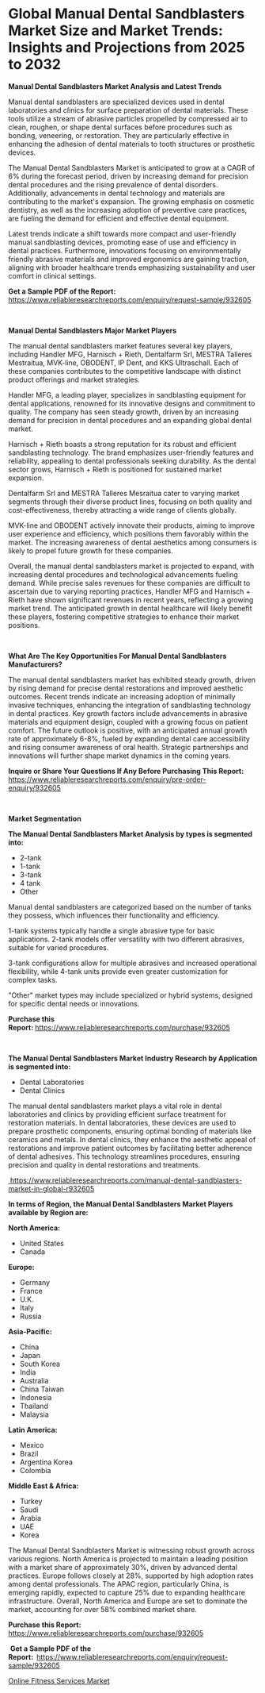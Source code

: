 <p><h1>Global Manual Dental Sandblasters Market Size and Market Trends: Insights and Projections from 2025 to 2032</h1></p><p><strong>Manual Dental Sandblasters Market Analysis and Latest Trends</strong></p>
<p><p>Manual dental sandblasters are specialized devices used in dental laboratories and clinics for surface preparation of dental materials. These tools utilize a stream of abrasive particles propelled by compressed air to clean, roughen, or shape dental surfaces before procedures such as bonding, veneering, or restoration. They are particularly effective in enhancing the adhesion of dental materials to tooth structures or prosthetic devices.</p><p>The Manual Dental Sandblasters Market is anticipated to grow at a CAGR of 6% during the forecast period, driven by increasing demand for precision dental procedures and the rising prevalence of dental disorders. Additionally, advancements in dental technology and materials are contributing to the market's expansion. The growing emphasis on cosmetic dentistry, as well as the increasing adoption of preventive care practices, are fueling the demand for efficient and effective dental equipment.</p><p>Latest trends indicate a shift towards more compact and user-friendly manual sandblasting devices, promoting ease of use and efficiency in dental practices. Furthermore, innovations focusing on environmentally friendly abrasive materials and improved ergonomics are gaining traction, aligning with broader healthcare trends emphasizing sustainability and user comfort in clinical settings.</p></p>
<p><strong>Get a Sample PDF of the Report:&nbsp;</strong> <a href="https://www.reliableresearchreports.com/enquiry/request-sample/932605?utm_campaign=3206&utm_medium=2&utm_source=Github&utm_content=ia&utm_term=24032025&utm_id=manual-dental-sandblasters">https://www.reliableresearchreports.com/enquiry/request-sample/932605</a></p>
<p>&nbsp;</p>
<p><strong>Manual Dental Sandblasters Major Market Players</strong></p>
<p><p>The manual dental sandblasters market features several key players, including Handler MFG, Harnisch + Rieth, Dentalfarm Srl, MESTRA Talleres Mestraitua, MVK-line, OBODENT, IP Dent, and KKS Ultraschall. Each of these companies contributes to the competitive landscape with distinct product offerings and market strategies.</p><p>Handler MFG, a leading player, specializes in sandblasting equipment for dental applications, renowned for its innovative designs and commitment to quality. The company has seen steady growth, driven by an increasing demand for precision in dental procedures and an expanding global dental market. </p><p>Harnisch + Rieth boasts a strong reputation for its robust and efficient sandblasting technology. The brand emphasizes user-friendly features and reliability, appealing to dental professionals seeking durability. As the dental sector grows, Harnisch + Rieth is positioned for sustained market expansion.</p><p>Dentalfarm Srl and MESTRA Talleres Mesraitua cater to varying market segments through their diverse product lines, focusing on both quality and cost-effectiveness, thereby attracting a wide range of clients globally.</p><p>MVK-line and OBODENT actively innovate their products, aiming to improve user experience and efficiency, which positions them favorably within the market. The increasing awareness of dental aesthetics among consumers is likely to propel future growth for these companies.</p><p>Overall, the manual dental sandblasters market is projected to expand, with increasing dental procedures and technological advancements fueling demand. While precise sales revenues for these companies are difficult to ascertain due to varying reporting practices, Handler MFG and Harnisch + Rieth have shown significant revenues in recent years, reflecting a growing market trend. The anticipated growth in dental healthcare will likely benefit these players, fostering competitive strategies to enhance their market positions.</p></p>
<p>&nbsp;</p>
<p><strong>What Are The Key Opportunities For Manual Dental Sandblasters Manufacturers?</strong></p>
<p><p>The manual dental sandblasters market has exhibited steady growth, driven by rising demand for precise dental restorations and improved aesthetic outcomes. Recent trends indicate an increasing adoption of minimally invasive techniques, enhancing the integration of sandblasting technology in dental practices. Key growth factors include advancements in abrasive materials and equipment design, coupled with a growing focus on patient comfort. The future outlook is positive, with an anticipated annual growth rate of approximately 6-8%, fueled by expanding dental care accessibility and rising consumer awareness of oral health. Strategic partnerships and innovations will further shape market dynamics in the coming years.</p></p>
<p><strong>Inquire or Share Your Questions If Any Before Purchasing This Report:</strong> <a href="https://www.reliableresearchreports.com/enquiry/pre-order-enquiry/932605?utm_campaign=3206&utm_medium=2&utm_source=Github&utm_content=ia&utm_term=24032025&utm_id=manual-dental-sandblasters">https://www.reliableresearchreports.com/enquiry/pre-order-enquiry/932605</a></p>
<p>&nbsp;</p>
<p><strong>Market Segmentation</strong></p>
<p><strong>The Manual Dental Sandblasters Market Analysis by types is segmented into:</strong></p>
<p><ul><li>2-tank</li><li>1-tank</li><li>3-tank</li><li>4 tank</li><li>Other</li></ul></p>
<p><p>Manual dental sandblasters are categorized based on the number of tanks they possess, which influences their functionality and efficiency. </p><p>1-tank systems typically handle a single abrasive type for basic applications. 2-tank models offer versatility with two different abrasives, suitable for varied procedures. </p><p>3-tank configurations allow for multiple abrasives and increased operational flexibility, while 4-tank units provide even greater customization for complex tasks. </p><p>"Other" market types may include specialized or hybrid systems, designed for specific dental needs or innovations.</p></p>
<p><strong>Purchase this Report:&nbsp;</strong><a href="https://www.reliableresearchreports.com/purchase/932605?utm_campaign=3206&utm_medium=2&utm_source=Github&utm_content=ia&utm_term=24032025&utm_id=manual-dental-sandblasters">https://www.reliableresearchreports.com/purchase/932605</a></p>
<p>&nbsp;</p>
<p><strong>The Manual Dental Sandblasters Market Industry Research by Application is segmented into:</strong></p>
<p><ul><li>Dental Laboratories</li><li>Dental Clinics</li></ul></p>
<p><p>The manual dental sandblasters market plays a vital role in dental laboratories and clinics by providing efficient surface treatment for restoration materials. In dental laboratories, these devices are used to prepare prosthetic components, ensuring optimal bonding of materials like ceramics and metals. In dental clinics, they enhance the aesthetic appeal of restorations and improve patient outcomes by facilitating better adherence of dental adhesives. This technology streamlines procedures, ensuring precision and quality in dental restorations and treatments.</p></p>
<p><a href="https://www.reliableresearchreports.com/manual-dental-sandblasters-market-in-global-r932605?utm_campaign=3206&utm_medium=2&utm_source=Github&utm_content=ia&utm_term=24032025&utm_id=manual-dental-sandblasters">&nbsp;https://www.reliableresearchreports.com/manual-dental-sandblasters-market-in-global-r932605</a></p>
<p><strong>In terms of Region, the Manual Dental Sandblasters Market Players available by Region are:</strong></p>
<p>
    <p> <strong> North America: </strong>
        <ul>
            <li>United States</li>
            <li>Canada</li>
        </ul>
        </p> 
    <p> <strong> Europe: </strong>
        <ul>
            <li>Germany</li>
            <li>France</li>
            <li>U.K.</li>
            <li>Italy</li>
            <li>Russia</li>
        </ul>
        </p> 
    <p> <strong> Asia-Pacific: </strong>
        <ul>
            <li>China</li>
            <li>Japan</li>
            <li>South Korea</li>
            <li>India</li>
            <li>Australia</li>
            <li>China Taiwan</li>
            <li>Indonesia</li>
            <li>Thailand</li>
            <li>Malaysia</li>
        </ul>
        </p> 
    <p> <strong> Latin America: </strong>
        <ul>
            <li>Mexico</li>
            <li>Brazil</li>
            <li>Argentina Korea</li>
            <li>Colombia</li>
        </ul>
        </p> 
    <p> <strong> Middle East & Africa: </strong>
        <ul>
            <li>Turkey</li>
            <li>Saudi</li>
            <li>Arabia</li>
            <li>UAE</li>
            <li>Korea</li>
        </ul>
    </p>
    </p>
<p><p>The Manual Dental Sandblasters Market is witnessing robust growth across various regions. North America is projected to maintain a leading position with a market share of approximately 30%, driven by advanced dental practices. Europe follows closely at 28%, supported by high adoption rates among dental professionals. The APAC region, particularly China, is emerging rapidly, expected to capture 25% due to expanding healthcare infrastructure. Overall, North America and Europe are set to dominate the market, accounting for over 58% combined market share.</p></p>
<p><strong>Purchase this Report: </strong><a href="https://www.reliableresearchreports.com/purchase/932605?utm_campaign=3206&utm_medium=2&utm_source=Github&utm_content=ia&utm_term=24032025&utm_id=manual-dental-sandblasters">https://www.reliableresearchreports.com/purchase/932605</a></p>
<p>&nbsp;<strong>Get a Sample PDF of the Report:&nbsp;&nbsp;</strong><a href="https://www.reliableresearchreports.com/enquiry/request-sample/932605?utm_campaign=3206&utm_medium=2&utm_source=Github&utm_content=ia&utm_term=24032025&utm_id=manual-dental-sandblasters">https://www.reliableresearchreports.com/enquiry/request-sample/932605</a></p>
<p><strong></strong></p>
<p><p><a href="https://github.com/wynonachirei9/Market-Research-Report-List-1/blob/main/online-fitness-services-market.md?utm_campaign=3206&utm_medium=2&utm_source=Github&utm_content=ia&utm_term=24032025&utm_id=manual-dental-sandblasters">Online Fitness Services Market</a></p></p>